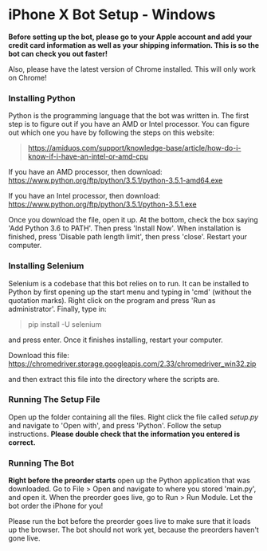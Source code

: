 # iPhone X Bot Setup - Windows
**Before setting up the bot, please go to your Apple account and add your credit card information as well as your shipping information. This is so the bot can check you out faster!**

Also, please have the latest version of Chrome installed. This will only work on Chrome!

### Installing Python
Python is the programming language that the bot was written in.
The first step is to figure out if you have an AMD or Intel processor. You can figure out which one you have by following the steps on this website: 

> https://amiduos.com/support/knowledge-base/article/how-do-i-know-if-i-have-an-intel-or-amd-cpu

If you have an AMD processor, then download: https://www.python.org/ftp/python/3.5.1/python-3.5.1-amd64.exe

If you have an Intel processor, then download: https://www.python.org/ftp/python/3.5.1/python-3.5.1.exe

Once you download the file, open it up. At the bottom, check the box saying 'Add Python 3.6 to PATH'. Then press 'Install Now'. When installation is finished, press 'Disable path length limit', then press 'close'. Restart your computer.

### Installing Selenium
Selenium is a codebase that this bot relies on to run. It can be installed to Python by first opening up the start menu and typing in 'cmd' (without the quotation marks). Right click on the program and press 'Run as administrator'. Finally, type in:
> pip install -U selenium

and press enter. Once it finishes installing, restart your computer.

Download this file: https://chromedriver.storage.googleapis.com/2.33/chromedriver_win32.zip

and then extract this file into the directory where the scripts are.

### Running The Setup File
Open up the folder containing all the files. Right click the file called *setup.py* and navigate to 'Open with', and press 'Python'. Follow the setup instructions. **Please double check that the information you entered is correct.**

### Running The Bot
**Right before the preorder starts** open up the Python application that was downloaded. Go to File > Open and navigate to where you stored 'main.py', and open it. When the preorder goes live, go to Run > Run Module. Let the bot order the iPhone for you!

Please run the bot before the preorder goes live to make sure that it loads up the browser. The bot should not work yet, because the preorders haven't gone live.
